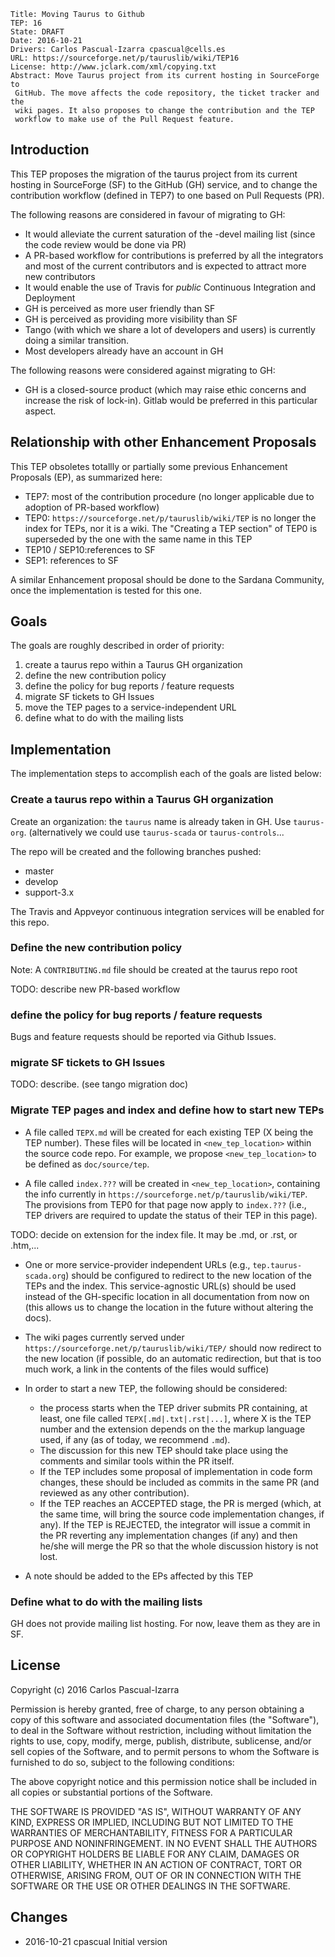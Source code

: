 ```
Title: Moving Taurus to Github
TEP: 16
State: DRAFT
Date: 2016-10-21
Drivers: Carlos Pascual-Izarra cpascual@cells.es
URL: https://sourceforge.net/p/tauruslib/wiki/TEP16
License: http://www.jclark.com/xml/copying.txt
Abstract: Move Taurus project from its current hosting in SourceForge to 
 GitHub. The move affects the code repository, the ticket tracker and the 
 wiki pages. It also proposes to change the contribution and the TEP 
 workflow to make use of the Pull Request feature.
```
 
Introduction
------------

This TEP proposes the migration of the taurus project from its
current hosting in SourceForge (SF) to the GitHub (GH) service, and to change 
the contribution workflow (defined in TEP7) to one based on Pull Requests (PR).

The following reasons are considered in favour of migrating to GH:

- It would alleviate the current saturation of the -devel mailing list 
  (since the code review would be done via PR)
- A PR-based workflow for contributions is preferred by all the integrators and
  most of the current contributors and is expected to attract more new 
  contributors
- It would enable the use of Travis for *public* Continuous Integration and 
  Deployment
- GH is perceived as more user friendly than SF
- GH is perceived as providing more visibility than SF
- Tango (with which we share a lot of developers and users) is currently doing 
a 
  similar transition.
- Most developers already have an account in GH


The following reasons were considered against migrating to GH:

- GH is a closed-source product (which may raise ethic concerns and increase 
  the risk of lock-in). Gitlab would be preferred in this particular aspect.


Relationship with other Enhancement Proposals
---------------------------------------------

This TEP obsoletes totallly or partially some previous Enhancement 
Proposals (EP), as summarized here:

- TEP7: most of the contribution procedure (no longer applicable due to 
adoption of PR-based workflow)
- TEP0: `https://sourceforge.net/p/tauruslib/wiki/TEP` is no longer the 
index for TEPs, nor it is a wiki. The "Creating a TEP section" of TEP0 
is superseded by the one with the same name in this TEP 
- TEP10 / SEP10:references to SF
- SEP1: references to SF
  
A similar Enhancement proposal should be done to the Sardana Community, once
the implementation is tested for this one.

Goals
-----

The goals are roughly described in order of priority:

1. create a taurus repo within a Taurus GH organization
2. define the new contribution policy
3. define the policy for bug reports / feature requests
4. migrate SF tickets to GH Issues
5. move the TEP pages to a service-independent URL
6. define what to do with the mailing lists

Implementation
--------------

The implementation steps to accomplish each of the goals are listed below:

### Create a taurus repo within a Taurus GH organization

Create an organization: the `taurus` name is already taken in GH. Use 
`taurus-org`. (alternatively we could use `taurus-scada` or `taurus-controls`...

The repo will be created and the following branches pushed:
 
- master
- develop
- support-3.x

The Travis and Appveyor continuous integration services will be enabled for this
repo.

### Define the new contribution policy

Note: A `CONTRIBUTING.md` file should be created at the taurus repo root

TODO: describe new PR-based workflow


### define the policy for bug reports / feature requests

Bugs and feature requests should be reported via Github Issues. 


### migrate SF tickets to GH Issues

TODO: describe. (see tango migration doc)


### Migrate TEP pages and index and define how to start new TEPs

- A file called `TEPX.md` will be created for each existing TEP (X being the TEP 
number). These files will be located in `<new_tep_location>` within the source 
code repo. For example, we propose `<new_tep_location>` to be defined as 
`doc/source/tep`.

- A file called `index.???` will be created in `<new_tep_location>`, containing 
the info currently in `https://sourceforge.net/p/tauruslib/wiki/TEP`. The 
provisions from TEP0 for that page now apply to `index.???` (i.e., TEP drivers 
are required to update the status of their TEP in this page).

TODO: decide on extension for the index file. It may be .md, or .rst, or .htm,...

- One or more service-provider independent URLs (e.g., `tep.taurus-scada.org`) 
should be configured to redirect to the new location of the TEPs and the index.
This service-agnostic URL(s) should be used instead of the GH-specific location
in all documentation from now on (this allows us to change the location in the 
future without altering the docs).

- The wiki pages currently served under `https://sourceforge.net/p/tauruslib/wiki/TEP/`
should now redirect to the new location (if possible, do an automatic redirection,
but that is too much work, a link in the contents of the files would suffice)

- In order to start a new TEP, the following should be considered:
  - the process starts when the TEP driver submits PR containing, at least, one
  file called `TEPX[.md|.txt|.rst|...]`, where X is the TEP number and the 
  extension depends on the the markup language used, if any (as of today, we 
  recommend `.md`). 
  - The discussion for this new TEP should take place using the comments and
  similar tools within the PR itself. 
  - If the TEP includes some proposal of implementation in code form 
  changes, these should be included as commits in the same PR (and reviewed
  as any other contribution).
  - If the TEP reaches an ACCEPTED stage, the PR is merged (which, at the same 
  time, will bring the source code implementation changes, if any). 
  If the TEP is REJECTED, the integrator will issue a commit in the PR 
  reverting any implementation changes (if any) and then he/she will merge the
  PR so that the whole discussion history is not lost. 


- A note should be added to the EPs affected by this TEP 

### Define what to do with the mailing lists

GH does not provide mailing list hosting. For now, leave them as they are in SF.


License
-------

Copyright (c) 2016 Carlos Pascual-Izarra

Permission is hereby granted, free of charge, to any person obtaining
a copy of this software and associated documentation files (the
"Software"), to deal in the Software without restriction, including
without limitation the rights to use, copy, modify, merge, publish,
distribute, sublicense, and/or sell copies of the Software, and to
permit persons to whom the Software is furnished to do so, subject to
the following conditions:

The above copyright notice and this permission notice shall be included
in all copies or substantial portions of the Software.

THE SOFTWARE IS PROVIDED "AS IS", WITHOUT WARRANTY OF ANY KIND,
EXPRESS OR IMPLIED, INCLUDING BUT NOT LIMITED TO THE WARRANTIES OF
MERCHANTABILITY, FITNESS FOR A PARTICULAR PURPOSE AND NONINFRINGEMENT.
IN NO EVENT SHALL THE AUTHORS OR COPYRIGHT HOLDERS BE LIABLE FOR ANY
CLAIM, DAMAGES OR OTHER LIABILITY, WHETHER IN AN ACTION OF CONTRACT,
TORT OR OTHERWISE, ARISING FROM, OUT OF OR IN CONNECTION WITH THE
SOFTWARE OR THE USE OR OTHER DEALINGS IN THE SOFTWARE.

Changes
-------

- 2016-10-21 cpascual
  Initial version

